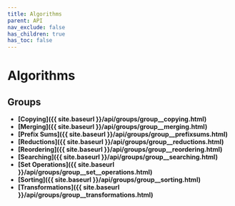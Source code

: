 ```yaml
---
title: Algorithms
parent: API
nav_exclude: false
has_children: true
has_toc: false
---
```


# Algorithms

## Groups

* **[Copying]({{ site.baseurl }}/api/groups/group__copying.html)**
* **[Merging]({{ site.baseurl }}/api/groups/group__merging.html)**
* **[Prefix Sums]({{ site.baseurl }}/api/groups/group__prefixsums.html)**
* **[Reductions]({{ site.baseurl }}/api/groups/group__reductions.html)**
* **[Reordering]({{ site.baseurl }}/api/groups/group__reordering.html)**
* **[Searching]({{ site.baseurl }}/api/groups/group__searching.html)**
* **[Set Operations]({{ site.baseurl }}/api/groups/group__set__operations.html)**
* **[Sorting]({{ site.baseurl }}/api/groups/group__sorting.html)**
* **[Transformations]({{ site.baseurl }}/api/groups/group__transformations.html)**

<code class="doxybook">
</code>

